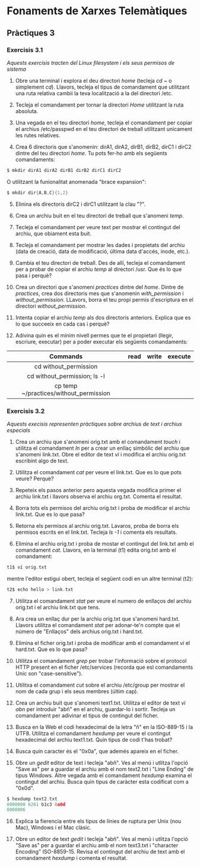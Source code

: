 # Fonaments de Xarxes Telemàtiques #
## Pràctiques 3 ##

### Exercisis 3.1 ###
*Aquests exercisis tracten del Linux filesystem i els seus permisos de sistema*

1. Obre una terminal i explora el deu directori *home* (tecleja *cd ~* o simplement *cd*). Llavors, tecleja el tipus de comandament que utilitzant una ruta relativa cambii la teva localització a la del directori /etc.

2. Tecleja el comandament per tornar la directori *Home* utilitzant la ruta absoluta. 

3. Una vegada en el teu directori *home*, tecleja el comandament per copiar el archius /etc/passpwd en el teu directori de treball utilitzant unicament les rutes relatives.

4. Crea 6 directoris que s'anomenin: dirA1, dirA2, dirB1, dirB2, dirC1 i dirC2 dintre del teu directori *home*. Tu pots fer-ho amb els següents comandaments:

```c
$ mkdir dirA1 dirA2 dirB1 dirB2 dirC1 dirC2
```

O utilitzant la funionalitat anomenada "brace expansion":

```c
$ mkdir dir{A,B,C}{1,2}
```

5. Elinina els directoris dirC2 i dirC1 utilitzant la clau "?". 

6. Crea un archiu buit en el teu directori de treball que s'anomeni *temp*.

8. Tecleja el comandament per veure text per mostrar el contingut del archiu, que obiament esta buit. 

9. Tecleja el comandament per mostrar les dades i propietats del archiu (data de creació, data de modificació, última data d'accés, inode, etc.).

10. Cambia el teu directori de treball. Des de allí, tecleja el comandament per a probar de copiar el archiu *temp* al directori /usr. Que és lo que pasa i perquè?

11. Crea un directori que s'anomeni *practices* dintre del *home*. Dintre de *practices*, crea dos directoris mes que s'anomenin *with_permission* i *without_permission*. LLavors, borra el teu propi permis d'escriptura en el directori *without_permission*. 

12. Intenta copiar el archiu *temp* als dos directoris anteriors. Explica que es lo que succeeix en cada cas i perquè?

13. Adivina quin es el mínim nivell permes que te el propietari (llegir, escriure, executar) per a poder executar els següents comandaments: 

|Commands|read|write|execute|
|:-:|:-:|:-:|:-:|
|cd without_permission||||
|cd without_permission; ls -l||||
|cp temp ~/practices/without_permission||||

### Exercisis 3.2 ###
*Aquests execisis representen pràctiques sobre archius de text i archius especials*

1. Crea un archiu que s'anomeni orig.txt amb el comandament *touch* i utilitza el comandament *ln* per a crear  un enllaç simbólic del archiu que s'anomeni link.txt. Obre el editor de text *vi* i modifica el archiu orig.txt escribint algo de text.

2. Utilitza el comandament *cat* per veure el link.txt. Que es lo que pots veure? Perquè?

3. Repeteix els pasos anterior pero aquesta vegada modifica primer el archiu link.txt i llavors observa el archiu org.txt. Comenta el resultat.

4. Borra tots els permisos del archiu orig.txt i proba de modificar el archiu link.txt. Que es lo que pasa?

5. Retorna els permisos al archiu orig.txt. Lavaros, proba de borra els permisos escrits en el link.txt. Tecleja *ls -1* i comenta els resultats. 

6. Elimina el archiu orig.txt i proba de mostar el contingut del link.txt amb el comandament *cat*. Llavors, en la terminal (t1) edita orig.txt amb el comandament:

```c
t1$ vi orig.txt
```

mentre l'editor estigui obert, tecleja el següent codi en un altre terminal (t2):

```c
t2$ echo hello > link.txt
```

7. Utilitza el comandament *stat* per veure el numero de enllaços del archiu orig.txt i el archiu link.txt que tens. 

8. Ara crea un enllaç dur per la archiu orig.txt que s'anomeni hard.txt. Llavors utilitza el comandament *stat* per adonar-te'n compte que el número de "Enllaços" dels archius orig.txt i hard.txt.

9. Elimina el ficher orig.txt i proba de modificar amb el comandament *vi* el hard.txt. Que es lo que pasa?

10. Utilitza el comandament *grep* per trobar l'informació sobre el protocol HTTP present en el ficher /etc/services (recorda que esl comandaments Unic son "case-sensitive"). 

11. Utilitxa el comandament *cut* sobre el archiu /etc/group per mostrar el nom de cada grup i els seus membres (últim cap). 

12. Crea un archiu buit que s'anomeni text1.txt. Utilitza el editor de text *vi abn* per introduir "abñ" en el archiu, guardar-lo i sortir. Tecleja un comandament per adivinar el tipus de contingut del ficher. 

13. Busca en la Web el codi hexadecimal de la letra "ñ" en la ISO-889-15 i la UTF8. Utilitza el comandament *hexdump* per veure el contingut hexadecimal del archiu text1.txt. Quin tipus de codi t'has trobat?

14. Busca quin caracter és el "0x0a", que ademés apareix en el ficher. 

15. Obre un *gedit* editor de text i tecleja "abñ". Ves al menú i utlitza l'opció "Save as" per a guardar el archiu amb el nom text2.txt i "Line Ending" de tipus Windows. Altre vegada amb el comandament *hexdump* examina el contingut del archiu. Busca quin tipus de caràcter esta codificat com a "0x0d".

```c
$ hexdump text2.txt
0000000 6261 b1c3 0a0d
0000006
```

16. Explica la fierencia entre els tipus de línies de ruptura per Unix (nou Mac), Windows i el Mac clàsic. 

17. Obre un editor de text *gedit* i tecleja "abñ". Ves al menú i utlitza l'opció "Save as" per a guardar el archiu amb el nom text3.txt i "character Encoding" ISO-8859-15. Revisa el contingut del archiu de text amb el comandament *hexdump* i comenta el resultat. 